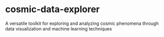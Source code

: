 # cosmic-data-explorer
A versatile toolkit for exploring and analyzing cosmic phenomena through data visualization and machine learning techniques
